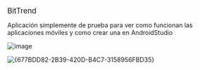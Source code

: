 <big> 
  BitTrend
</big> 

Aplicación simplemente de prueba para ver como funcionan las aplicaciones móviles y como crear una en AndroidStudio

![image](https://github.com/user-attachments/assets/4a45a4b8-9e48-41df-b7b9-6bdc1d418c35)


![{677BDD82-2B39-420D-B4C7-3158956FBD35}](https://github.com/user-attachments/assets/3733ad0d-4778-487c-ada4-8a8e3ed0e894)


